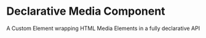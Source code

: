 # Declarative Media Component
A Custom Element wrapping HTML Media Elements in a fully declarative API

